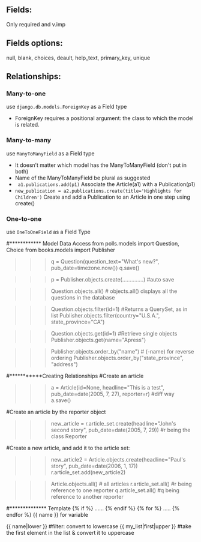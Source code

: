 
Fields:
-------
Only required and v.imp

Fields options: 
--------------
null, blank, choices, deault, help_text, primary_key, unique

Relationships: 
--------------
### Many-to-one
use ```django.db.models.ForeignKey``` as a Field type
* ForeignKey requires a positional argument: the class to which the model is related.

### Many-to-many
use ```ManyToManyField``` as a Field type
* It doesn’t matter which model has the ManyToManyField (don't put in both)
* Name of the ManyToManyField be plural as suggested
* ``` a1.publications.add(p1)``` Associate the Article(a1) with a Publication(p1)
* ```new_publication = a2.publications.create(title='Highlights for Children')``` Create and add a Publication to an Article in one step using create()

### One-to-one
use ```OneToOneField``` as a Field Type

#************ Model Data Access
from polls.models import Question, Choice
from books.models import Publisher

>>> q = Question(question_text="What's new?", pub_date=timezone.now())
>>> q.save()

>>> p = Publisher.objects.create(..............)  #auto save

>>> Question.objects.all() # objects.all() displays all the questions in the database

>>> Question.objects.filter(id=1) #Returns a QuerySet, as in list
>>> Publisher.objects.filter(country="U.S.A.", state_province="CA")

>>> Question.objects.get(id=1) #Retrieve single objects
>>> Publisher.objects.get(name="Apress")

>>> Publisher.objects.order_by("name") # (-name) for reverse ordering
>>> Publisher.objects.order_by("state_province", "address")


#***********Creating Relationships
#Create an article
>>> a = Article(id=None, headline="This is a test", pub_date=date(2005, 7, 27), reporter=r) #diff way 
>>> a.save()

#Create an article by the reporter object
>>> new_article = r.article_set.create(headline="John's second story", pub_date=date(2005, 7, 29)) #r being the class Reporter

#Create a new article, and add it to the article set:
>>> new_article2 = Article.objects.create(headline="Paul's story", pub_date=date(2006, 1, 17))
>>> r.article_set.add(new_article2)

>>> Article.objects.all() # all articles
>>> r.article_set.all() #r being reference to one reporter
>>> q.article_set.all() #q being reference to another reporter



#************** Template
{% if %} ...... {% endif %}
{% for %} ..... {% endfor %}
{{ name }} for variable

{{ name|lower }}  #filter: convert to lowercase
{{ my_list|first|upper }} #take the first element in the list & convert it to uppercase
